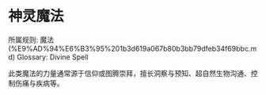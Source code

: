 # 神灵魔法

所属规则: 魔法 (%E9%AD%94%E6%B3%95%201b3d619a067b80b3bb79dfeb34f69bbc.md)
Glossary: Divine Spell

此类魔法的力量通常源于信仰或图腾崇拜，擅长洞察与预知、超自然生物沟通、控制伤痛与疾病等。
